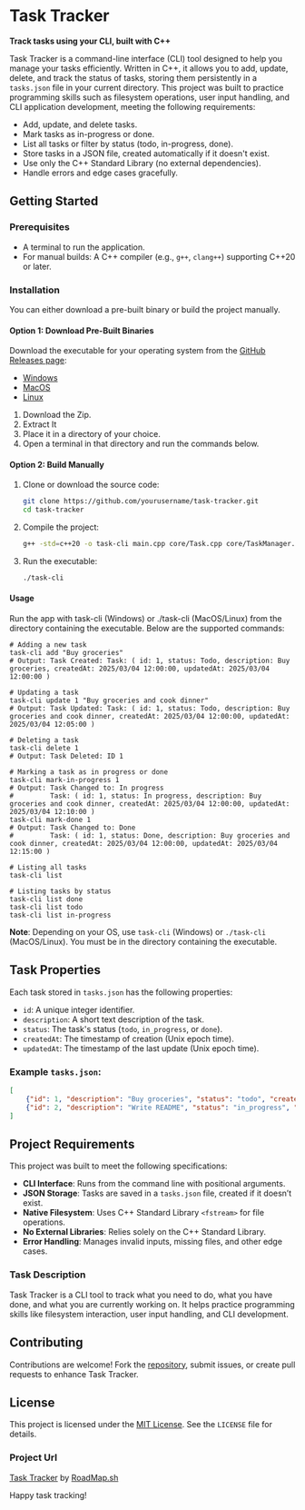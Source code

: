 # Task Tracker

**Track tasks using your CLI, built with C++**

Task Tracker is a command-line interface (CLI) tool designed to help you manage your tasks efficiently. Written in C++, it allows you to add, update, delete, and track the status of tasks, storing them persistently in a `tasks.json` file in your current directory. This project was built to practice programming skills such as filesystem operations, user input handling, and CLI application development, meeting the following requirements:

- Add, update, and delete tasks.
- Mark tasks as in-progress or done.
- List all tasks or filter by status (todo, in-progress, done).
- Store tasks in a JSON file, created automatically if it doesn't exist.
- Use only the C++ Standard Library (no external dependencies).
- Handle errors and edge cases gracefully.

## Getting Started

### Prerequisites
- A terminal to run the application.
- For manual builds: A C++ compiler (e.g., `g++`, `clang++`) supporting C++20 or later.

### Installation
You can either download a pre-built binary or build the project manually.

#### Option 1: Download Pre-Built Binaries
Download the executable for your operating system from the [GitHub Releases page](https://github.com/mishevski-k/task-tracker/releases):
- [Windows](https://github.com/mishevski-k/task-tracker/releases/latest/download/task-cli-windows.zip)
- [MacOS](https://github.com/mishevski-k/task-tracker/releases/latest/download/task-cli-macos.zip)
- [Linux](https://github.com/mishevski-k/task-tracker/releases/latest/download/task-cli-linux.zip)

1. Download the Zip.
2. Extract It
3. Place it in a directory of your choice.
4. Open a terminal in that directory and run the commands below.

#### Option 2: Build Manually
1. Clone or download the source code:
   ```bash
   git clone https://github.com/yourusername/task-tracker.git
   cd task-tracker

2. Compile the project:
    ```bash
   g++ -std=c++20 -o task-cli main.cpp core/Task.cpp core/TaskManager.cpp core/TaskStatus.cpp cli/Commands.cpp
   
3. Run the executable:
    ```bash
   ./task-cli

#### Usage
Run the app with task-cli (Windows) or ./task-cli (MacOS/Linux) from the directory containing the executable. Below are the supported commands:

    # Adding a new task
    task-cli add "Buy groceries"
    # Output: Task Created: Task: ( id: 1, status: Todo, description: Buy groceries, createdAt: 2025/03/04 12:00:00, updatedAt: 2025/03/04 12:00:00 )
    
    # Updating a task
    task-cli update 1 "Buy groceries and cook dinner"
    # Output: Task Updated: Task: ( id: 1, status: Todo, description: Buy groceries and cook dinner, createdAt: 2025/03/04 12:00:00, updatedAt: 2025/03/04 12:05:00 )
    
    # Deleting a task
    task-cli delete 1
    # Output: Task Deleted: ID 1
    
    # Marking a task as in progress or done
    task-cli mark-in-progress 1
    # Output: Task Changed to: In progress
    #         Task: ( id: 1, status: In progress, description: Buy groceries and cook dinner, createdAt: 2025/03/04 12:00:00, updatedAt: 2025/03/04 12:10:00 )
    task-cli mark-done 1
    # Output: Task Changed to: Done
    #         Task: ( id: 1, status: Done, description: Buy groceries and cook dinner, createdAt: 2025/03/04 12:00:00, updatedAt: 2025/03/04 12:15:00 )
    
    # Listing all tasks
    task-cli list
    
    # Listing tasks by status
    task-cli list done
    task-cli list todo
    task-cli list in-progress


**Note**: Depending on your OS, use `task-cli` (Windows) or `./task-cli` (MacOS/Linux). You must be in the directory containing the executable.

## Task Properties

Each task stored in `tasks.json` has the following properties:

- `id`: A unique integer identifier.
- `description`: A short text description of the task.
- `status`: The task's status (`todo`, `in_progress`, or `done`).
- `createdAt`: The timestamp of creation (Unix epoch time).
- `updatedAt`: The timestamp of the last update (Unix epoch time).

### Example `tasks.json`:

```json
[
    {"id": 1, "description": "Buy groceries", "status": "todo", "createdAt": 1677654321, "updatedAt": 1677654321},
    {"id": 2, "description": "Write README", "status": "in_progress", "createdAt": 1677654380, "updatedAt": 1677654500}
]
````

## Project Requirements

This project was built to meet the following specifications:

- **CLI Interface**: Runs from the command line with positional arguments.
- **JSON Storage**: Tasks are saved in a `tasks.json` file, created if it doesn’t exist.
- **Native Filesystem**: Uses C++ Standard Library `<fstream>` for file operations.
- **No External Libraries**: Relies solely on the C++ Standard Library.
- **Error Handling**: Manages invalid inputs, missing files, and other edge cases.

### Task Description

Task Tracker is a CLI tool to track what you need to do, what you have done, and what you are currently working on. It helps practice programming skills like filesystem interaction, user input handling, and CLI development.

## Contributing

Contributions are welcome! Fork the [repository](https://github.com/mishevski-k/task-tracker), submit issues, or create pull requests to enhance Task Tracker.

## License

This project is licensed under the [MIT License](https://opensource.org/licenses/MIT). See the `LICENSE` file for details.

### Project Url 

 [Task Tracker](https://roadmap.sh/projects/task-tracker) by [RoadMap.sh](https://roadmap.sh/)

Happy task tracking!